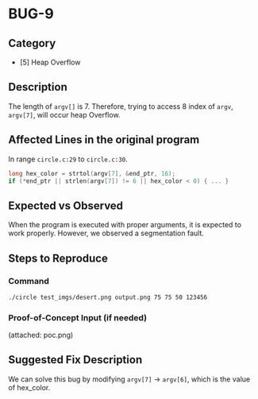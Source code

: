 # BUG-9

## Category

- [5] Heap Overflow

## Description

The length of `argv[]` is 7. Therefore, trying to access 8 index of `argv`,  `argv[7]`, will occur heap Overflow.


## Affected Lines in the original program

In range `circle.c:29` to `circle.c:30`.
```c
long hex_color = strtol(argv[7], &end_ptr, 16);
if (*end_ptr || strlen(argv[7]) != 6 || hex_color < 0) { ... }
```

## Expected vs Observed

When the program is executed with proper arguments, it is expected to work properly.  However, we observed a segmentation fault.

## Steps to Reproduce

### Command

```bash
./circle test_imgs/desert.png output.png 75 75 50 123456
```

### Proof-of-Concept Input (if needed)

(attached: poc.png)

## Suggested Fix Description

We can solve this bug by modifying `argv[7]` -> `argv[6]`, which is the value of hex_color.